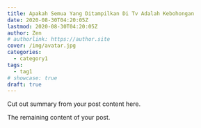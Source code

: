 ```yaml
---
title: Apakah Semua Yang Ditampilkan Di Tv Adalah Kebohongan
date: 2020-08-30T04:20:05Z
lastmod: 2020-08-30T04:20:05Z
author: Zen
# authorlink: https://author.site
cover: /img/avatar.jpg
categories:
  - category1
tags:
  - tag1
# showcase: true
draft: true
---
```


Cut out summary from your post content here.

<!--more-->

The remaining content of your post.
